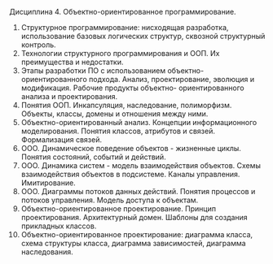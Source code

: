 Дисциплина 4. Объектно-ориентированное программирование.
1. Структурное программирование: нисходящая разработка, использование базовых логических структур, сквозной структурный контроль.
2. Технологии структурного программирования и ООП. Их преимущества и недостатки.
3. Этапы разработки ПО с использованием объектно-ориентированного подхода. Анализ, проектирование, эволюция и модификация. Рабочие продукты объектно- ориентированного анализа и проектирования.
4. Понятия ООП. Инкапсуляция, наследование, полиморфизм. Объекты, классы, домены и отношения между ними.
5. Объектно-ориентированный анализ. Концепции информационного моделирования. Понятия классов, атрибутов и связей. Формализация связей.
6. ООО. Динамическое поведение объектов - жизненные циклы. Понятия состояний, событий и действий.
7. ООО. Динамика систем - модель взаимодействия объектов. Схемы взаимодействия объектов в подсистеме. Каналы управления. Имитирование.
8. ООО. Диаграммы потоков данных действий. Понятия процессов и потоков управления. Модель доступа к объектам.
9. Объектно-ориентированное проектирование. Принцип проектирования. Архитектурный домен. Шаблоны для создания прикладных классов.
10. Объектно-ориентированное проектирование: диаграмма класса, схема структуры класса, диаграмма зависимостей, диаграмма наследования.

